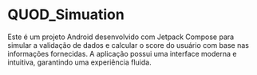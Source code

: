 # QUOD_Simuation
Este é um projeto Android desenvolvido com Jetpack Compose para simular a validação de dados e calcular o score do usuário com base nas informações fornecidas. A aplicação possui uma interface moderna e intuitiva, garantindo uma experiência fluida.

